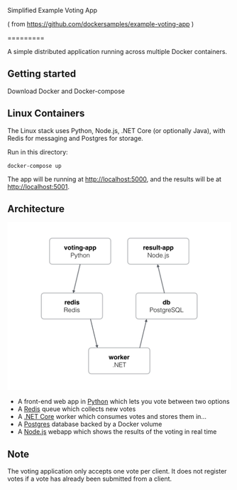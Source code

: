 Simplified Example Voting App

( from https://github.com/dockersamples/example-voting-app )

=========

A simple distributed application running across multiple Docker containers.

Getting started
---------------

Download Docker and Docker-compose

## Linux Containers

The Linux stack uses Python, Node.js, .NET Core (or optionally Java), with Redis for messaging and Postgres for storage.

Run in this directory:
```
docker-compose up
```
The app will be running at [http://localhost:5000](http://localhost:5000), and the results will be at [http://localhost:5001](http://localhost:5001).

Architecture
-----

![Architecture diagram](architecture.png)

* A front-end web app in [Python](/vote) which lets you vote between two options
* A [Redis](https://hub.docker.com/_/redis/) queue which collects new votes
* A [.NET Core](/worker/src/Worker) worker which consumes votes and stores them in…
* A [Postgres](https://hub.docker.com/_/postgres/) database backed by a Docker volume
* A [Node.js](/result) webapp which shows the results of the voting in real time


Note
----

The voting application only accepts one vote per client. It does not register votes if a vote has already been submitted from a client.
